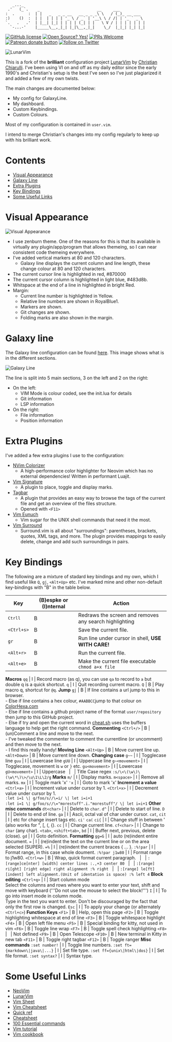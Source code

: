 ```
   _..._
 .'   (_`.    _                         __     ___
:  .      :  | |   _   _ _ __   __ _ _ _\ \   / (_)_ __ ___
:)    ()  :  | |  | | | | '_ \ / _` | '__\ \ / /| | '_ ` _ \
`.   .   .'  | |__| |_| | | | | (_| | |   \ V / | | | | | | |
  `-...-'    |_____\__,_|_| |_|\__,_|_|    \_/  |_|_| |_| |_|
```

<!-- Christian Information -->
<!-- {{{1 -->
[![GitHub license](https://img.shields.io/github/license/ChristianChiarulli/LunarVim)](https://github.com/ChristianChiarulli/LunarVim/blob/master/LICENSE)
[![Open Source? Yes!](https://badgen.net/badge/Open%20Source%20%3F/Yes%21/blue?icon=github)](https://github.com/ChristianChiarulli/lunarvim)
[![PRs Welcome](https://img.shields.io/badge/PRs-welcome-brightgreen.svg?style=flat-square)](http://makeapullrequest.com)
<a href="https://patreon.com/chrisatmachine" title="Donate to this project using Patreon"><img src="https://img.shields.io/badge/patreon-donate-yellow.svg" alt="Patreon donate button" /></a>
<a href="https://twitter.com/intent/follow?screen_name=chrisatmachine"><img src="https://img.shields.io/twitter/follow/chrisatmachine?style=social&logo=twitter" alt="follow on Twitter"></a>
<!-- }}}1 -->

<!-- Main Image -->
<!-- {{{1 -->
![LunarVim](./utils/media/demoScreen.png)
<!-- }}}1 -->

<!-- Introduction -->
<!-- {{{1 -->

This is a fork of the **brilliant** configuration project
[LunarVim](https://github.com/ChristianChiarulli/LunarVim) by [Christian
Chiarulli](https://twitter.com/intent/follow?screen_name=chrisatmachine).
I've been using VI on and off as my daily editor since the early 1990's and
Christian's setup is the best I've seen so I've just plagiarized it and added a
few of my own twists.

The main changes are documented below:

- My config for GalaxyLine.
- My dashboard.
- Custom Keybindings.
- Custom Colours.

Most of my configuration is contained in `user.vim`.

I intend to merge Christian's changes into my config regularly to keep up with
his brilliant work.

<!-- }}}1 -->

# Contents
<!-- {{{1 -->
- [Visual Appearance](#visual-appearance)
- [Galaxy Line](#galaxy-line)
- [Extra Plugins](#extra-plugins)
- [Key Bindings](#key-bindings)
- [Some Useful Links](#some-useful-links)
<!-- }}}1 -->

# Visual Appearance
<!-- {{{1 -->
![Visual Appearance](./utils/media/VisualAppearance.png)
- I use zenburn theme.  One of the reasons for this is that its available in virtually
  any plugin/app/program that allows themeing, so I can near consistent code themeing
  everywhere.
- I've added vertical markers at 80 and 120 characters.
  - Galaxy line displays the current column and line length, these change colour at 80 and 120 characters.
- The current cursor line is highlighted in red, #870000
- The current cursor column is highlighted in light blue, #483d8b.
- Whitspace at the end of a line in highlighted in bright Red.
- Margin:
  - Current line number is highlighted in Yellow.
  - Relative line numbers are shown in RoyalBlue1.
  - Markers are shown.
  - Git changes are shown.
  - Folding marks are also shown in the margin.
<!-- }}}1 -->

# Galaxy line
<!-- {{{1 -->
The Galaxy line configuration can be found [here](https://github.com/jimcornmell/LunarVim/blob/master/lua/lv-galaxyline/init.lua).
This image shows what is in the different sections.

![Galaxy Line](./utils/media/GalaxyLine.svg)

The line is split into 5 main sections, 3 on the left and 2 on the right:

- On the left:
  - VIM Mode is colour coded, see the init.lua for details
  - Git information
  - LSP information
- On the right:
  - File information
  - Position information
<!-- }}}1 -->

# Extra Plugins
<!-- {{{1 -->
I've added a few extra plugins I use to the configuration:

- [NVim Colorizer](https://github.com/norcalli/nvim-colorizer.lua)
  - A high-performance color highlighter for Neovim which has no external dependencies! Written in performant Luajit.
- [Vim Signature](https://github.com/kshenoy/vim-signature)
  - A plugin to place, toggle and display marks.
- [Tagbar](https://github.com/preservim/tagbar)
  - A plugin that provides an easy way to browse the tags of the current file and get an overview of the files structure.
  - Opened with `<F11>`
- [Vim Eunuch](https://github.com/tpope/vim-eunuch)
  - Vim sugar for the UNIX shell commands that need it the most.
- [Vim Surround](https://github.com/tpope/vim-surround)
  - Surround.vim is all about "surroundings": parentheses, brackets, quotes,
    XML tags, and more. The plugin provides mappings to easily delete, change and add such surroundings in pairs.
<!-- }}}1 -->

# Key Bindings
<!-- {{{1 -->

The following are a mixture of stadard key bindings and my own, which I find
useful like `Q`, `gj`, `<Alt+Up>` etc. I've marked mine and other non-default
key-bindings with "B" in the table below.

Key                   | (B)espke or (I)nternal | Action
------------------------------- | - | -------------------------------
<kbd>Ctrl</kbd><kbd>l</kbd>     | B | Redraws the screen and removes any search highlighting
`<Ctrl+s>`                      | B | Save the current file.
`gr`                            | B | Run line under cursor in shell, **USE WITH CARE!**
`<Alt+r>`                       | B | Run the current file.
`<Alt+e>`                       | B | Make the current file executable `chmod a+x file`
__Macros__
`qq`                            | I | Record macro (as q), you can use `qa` to record to `a` but double q is a quick shortcut.
`q`                             | I | Quit recording current macro.
`Q`                             | B | Play macro q, shortcut for `@q`.
__Jump__
`gj`                            | B | If line contains a url jump to this in browser.<br/> - Else if line contains a hex colour, `#AABBCC`jump to that colour on [ColorHexa.com](https://www.colorhexa.com)<br/>- Else if line contains a github project name of the format  `user/repository` then jump to this GitHub project.<br/>- Else if try and open the current word in [cheat.sh](https://cheat.sh) uses the buffers language to help get the right command.
__Commenting__
`<Ctrl+/>`                      | B | (un)Comment a line and move to the next.<br/> - I've tweaked the commenter to comment the currentline (or uncomment) and then move to the next.  <br/> - I find this really handy!
__Moving Line__
`<Alt+Up>`                      | B | Move current line up.
`<Alt+Down>`                    | B | Move current line down.
__Changing case__
`g~~`                           | I | Togglecase line
`guu`                           | I | Lowercase line
`gUU`                           | I | Uppercase line
`g~<movement>`                  | I | Togglecase, movement is `w` or `}` etc.
`gu<movement>`                  | I | Lowercase
`gU<movement>`                  | I | Uppercase
&nbsp;                          | &nbsp; | Title Case regex `:s/\<\(\w\)\(\w\*\)\>/\u\1\L\2/g`
__Marks__
`m/`                            | I | Display marks.
`m<space>`                      | I | Remove all marks.
`mx`                            | I | Toggle mark 'x'
`'x`                            | I | Goto to mark 'x'
__Increment a value__
`<Ctrl+a>`                      | I | Increment value under cursor by 1.
`<Ctrl+x>`                      | I | Decrement value under cursor by 1.<br/>`:let i=1 \| g/foo/s//\=i/ \| let i=i+1`<br/>`:let i=1 \| g/foo/s//\="morestuff".i."morestuff"/ \| let i=i+1`
__Other misc commands__
`dt<char>`                      | I | Delete to `char`.
`d^`                            | I | Delete to start of line.
`D`                             | I | Delete to end of line.
`ga`                            | I | Ascii, octal val of char under cursor.
`cat`, `cit`                    | I | etc for change insert tags etc.
`ci'` `ca(` `ci{`               | I | Change stuff in between ' (also works for ", [, (, {).
`cc`                            | I | Change current line.
`cf<char>`                      | I | Change to `char` (any char).
`<tab>`, `<shift+tab>`, `bd`    | I | Buffer next, previous, delete (close).
`gd`                            | I | Goto definition.
__Formatting__
`gg=G`                          | I | auto (re)indent entire document.
`=`                             | I | (re)indent the text on the current line or on the area selected (SUPER).
`=%`                            | I | (re)indent the current braces { ... }.
`:%!par`                        | I | Format range, in this case whole doument.
`:%!par j1w80`                  | I | Format range to j1w80.
`<Ctrl+w>`                      | B | Wrap, quick format current paragraph.
&nbsp;                          | &nbsp; | `:[range]ce[nter] [width] center lines :.,+3 center 80`
&nbsp;                          | &nbsp; | `:[range] ri[ght] [right edge] right alignment :% right`
&nbsp;                          | &nbsp; | `:[range] le[ft] [indent] left alignment.(Unit of identation is space) :% left 4`
__Block editing__
`<Ctrl+q>`                      | I | Start column mode<br/>Select the columns and rows where you want to enter your text, shift and move with keyboard ('''Do not use the mouse to select the block!''')
`I`                             | I | To go into insert mode in column mode.<br/>Type in the text you want to enter. Don't be discouraged by the fact that only the first row is changed.
`Esc`                           | I | To apply your change (or alternately `<Ctrl+c>`)
__Function Keys__
`<F1>`                          | B | Help, open this page
`<F2>`                          | B | Toggle highlighting whitespace at end of line
`<F3>`                          | B | Toggle whitespace highlight
`<F4>`                          | B | Open left file menu
`<F5>`                          | B | Special binding for kitty, not used in vim
`<F6>`                          | B | Toggle line wrap
`<F7>`                          | B | Toggle spell check highlighting
`<F8>`                          | &nbsp; | Not defined
`<F9>`                          | B | Open Telescope
`<F10>`                         | B | New terminal in Kitty in new tab
`<F11>`                         | B | Toggle right tagbar
`<F12>`                         | B | Toggle ranger
__Misc commands__
`:set number!`                  | I | Toggle line numbers.
`:set ft={markdown\|java\|...}` | I | Set file type.
`:set ff={unix\|html\|dos}`     | I | Set file format.
`:set syntax?`                  | I | Syntax type.
<!-- }}}1 -->

# Some Useful Links
<!-- {{{1 -->
- [NeoVim](https://neovim.io)
- [LunarVim](https://github.com/ChristianChiarulli/LunarVim)
- [Vim Sheet](http://vimsheet.com)
- [Vim Cheatsheet](https://www.cheatsheet.wtf/vim/)
- [Quick ref](http://tnerual.eriogerg.free.fr/vimqrc.html)
- [Cheatsheet](https://paulgorman.org/technical/vim.html)
- [100 Essential commands](https://catswhocode.com/vim-commands/)
- [Vim tutorial](https://www.openvim.com/)
- [Vim cookbook](http://www.oualline.com/vim-cook.html)
<!-- }}}1 -->
